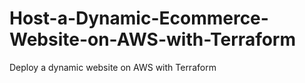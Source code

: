 # Host-a-Dynamic-Ecommerce-Website-on-AWS-with-Terraform
Deploy a dynamic website on AWS with Terraform
